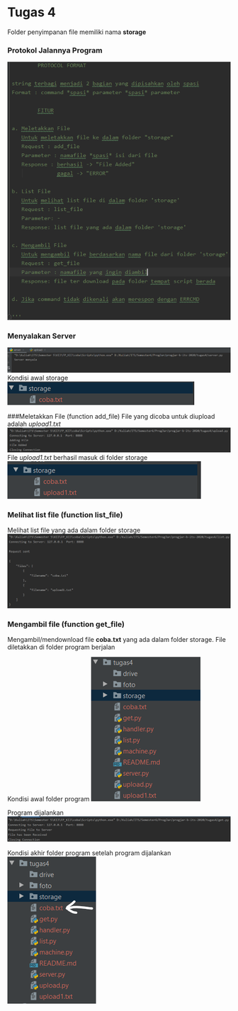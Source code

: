 # Tugas 4

Folder penyimpanan file memiliki nama **storage**
### Protokol Jalannya Program
![hasil_run](foto/protokol.png)

### Menyalakan Server
![server](foto/server.png)
Kondisi awal storage
![storage](foto/storage_awal.png)


###Meletakkan File (function add_file)
File yang dicoba untuk diupload adalah *upload1.txt*
![upload](foto/upload.png)
File *upload1.txt* berhasil masuk di folder storage
![hasil_upload](foto/upload_hasil.png)

### Melihat list file (function list_file)
Melihat list file yang ada dalam folder storage
![list](foto/list.png)

### Mengambil file (function get_file)
Mengambil/mendownload file **coba.txt** yang ada dalam folder storage. File diletakkan di folder program berjalan

Kondisi awal folder program
![get_awal](foto/get_awal.png)

Program dijalankan
![get](foto/get.png)

Kondisi akhir folder program setelah program dijalankan
![get_akhir](foto/get_akhir.png)

 